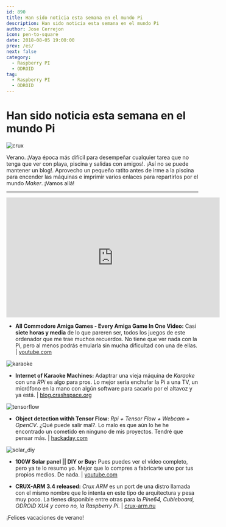 ```yaml
---
id: 890
title: Han sido noticia esta semana en el mundo Pi
description: Han sido noticia esta semana en el mundo Pi
author: Jose Cerrejon
icon: pen-to-square
date: 2018-08-05 19:00:00
prev: /es/
next: false
category:
  - Raspberry PI
  - ODROID
tag:
  - Raspberry PI
  - ODROID
---
```


# Han sido noticia esta semana en el mundo Pi

![crux](/images/2018/08/crux.jpg)

Verano. ¡Vaya época más difícil para desempeñar cualquier tarea que no tenga que ver con playa, piscina y salidas con amigos!. ¡Así no se puede mantener un blog!. Aprovecho un pequeño ratito antes de irme a la piscina para encender las máquinas e imprimir varios enlaces para repartirlos por el mundo *Maker*. ¡Vamos allá!

- - -
<iframe width="560" height="315" src="https://www.youtube.com/embed/4xPYtd1GgKA?rel=0" frameborder="0" allow="autoplay; encrypted-media" allowfullscreen></iframe>

* **All Commodore Amiga Games - Every Amiga Game In One Video:** Casi **siete horas y media** de lo que pareren ser, todos los juegos de este ordenador que me trae muchos recuerdos. No tiene que ver nada con la Pi, pero al menos podrás emularla sin mucha dificultad con una de ellas. | [youtube.com](https://www.youtube.com/watch?v=Ro9S27OJVgo)

![karaoke](/images/2018/08/karaoke.jpg)

* **Internet of Karaoke Machines:** Adaptrar una vieja máquina de *Karaoke* con una *RPi* es algo para pros. Lo mejor sería enchufar la Pi a una TV, un micrófono en la mano con algún software para sacarlo por el altavoz y ya está.  | [blog.crashspace.org](https://blog.crashspace.org/2018/07/internet-of-karaoke-machines/)

![tensorflow](/images/2018/08/tensorflow.png)

* **Object detection withh Tensor Flow:** *Rpi + Tensor Flow + Webcam + OpenCV*. ¿Qué puede salir mal?. Lo malo es que aún lo he he encontrado un cometido en ninguno de mis proyectos. Tendré que pensar más. | [hackaday.com](https://hackaday.com/2018/07/31/object-detection-with-tensorflow/)

![solar_diy](/images/2018/08/solar_diy.png)

* **100W Solar panel || DIY or Buy:** Pues puedes ver el vídeo completo, pero ya te lo resumo yo. Mejor que lo compres a fabricarte uno por tus propios medios. De nada. | [youtube.com](https://www.youtube.com/watch?v=6_3gK83bePQ)

* **CRUX-ARM 3.4 released:** *Crux ARM* es un port de una distro llamada con el mismo nombre que lo intenta en este tipo de arquitectura y pesa muy poco. La tienes disponible entre otras para la *Pine64, Cubieboard, ODROID XU4 y como no, la Raspberry Pi*. | [crux-arm.nu](https://crux-arm.nu/Documentation/ReleaseNotes3-4)







¡Felices vacaciones de verano!